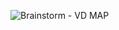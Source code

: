 ![Brainstorm - VD MAP](https://github.com/user-attachments/assets/ac427922-6e61-4b77-a01b-e677790eb199)
